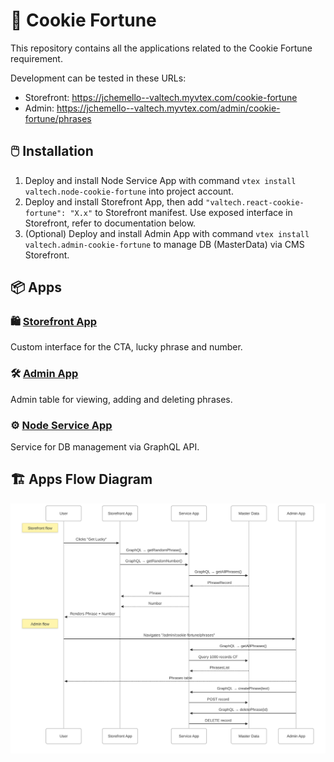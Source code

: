 # 🧩 Cookie Fortune
This repository contains all the applications related to the Cookie Fortune requirement.

Development can be tested in these URLs:
- Storefront: https://jchemello--valtech.myvtex.com/cookie-fortune
- Admin: https://jchemello--valtech.myvtex.com/admin/cookie-fortune/phrases

## 🖱️ Installation
1. Deploy and install Node Service App with command `vtex install valtech.node-cookie-fortune` into project account.
2. Deploy and install Storefront App, then add `"valtech.react-cookie-fortune": "X.x"` to Storefront manifest. Use exposed interface in Storefront, refer to documentation below.
3. (Optional) Deploy and install Admin App with command `vtex install valtech.admin-cookie-fortune` to manage DB (MasterData) via CMS Storefront.


## 📦 Apps

### 🛍️ [Storefront App](./storefront-app/docs/README.md)
Custom interface for the CTA, lucky phrase and number.

### 🛠️ [Admin App](./admin-app/docs/README.md)
Admin table for viewing, adding and deleting phrases.

### ⚙️ [Node Service App](./node-service/docs/README.md)
Service for DB management via GraphQL API.

## 🏗️ Apps Flow Diagram
![Flow Diagram](/docs/flow-diagram.svg "Flow diagram")

